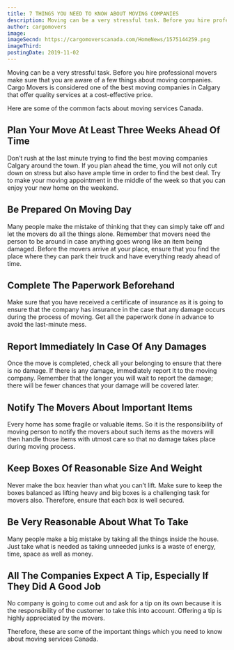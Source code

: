 ```yaml
---
title: 7 THINGS YOU NEED TO KNOW ABOUT MOVING COMPANIES
description: Moving can be a very stressful task. Before you hire professional movers make sure that you are aware of...
author: cargomovers
image: 
imageSecnd: https://cargomoverscanada.com/HomeNews/1575144259.png
imageThird: 
postingDate: 2019-11-02
---
```

Moving can be a very stressful task. Before you hire professional movers make sure that you are aware of a few things about moving companies. Cargo Movers is considered one of the best moving companies in Calgary that offer quality services at a cost-effective price.

Here are some of the common facts about moving services Canada.

## Plan Your Move At Least Three Weeks Ahead Of Time

Don’t rush at the last minute trying to find the best moving companies Calgary around the town. If you plan ahead the time, you will not only cut down on stress but also have ample time in order to find the best deal. Try to make your moving appointment in the middle of the week so that you can enjoy your new home on the weekend.

## Be Prepared On Moving Day

Many people make the mistake of thinking that they can simply take off and let the movers do all the things alone. Remember that movers need the person to be around in case anything goes wrong like an item being damaged. Before the movers arrive at your place, ensure that you find the place where they can park their truck and have everything ready ahead of time.

## Complete The Paperwork Beforehand

Make sure that you have received a certificate of insurance as it is going to ensure that the company has insurance in the case that any damage occurs during the process of moving. Get all the paperwork done in advance to avoid the last-minute mess.

## Report Immediately In Case Of Any Damages

Once the move is completed, check all your belonging to ensure that there is no damage. If there is any damage, immediately report it to the moving company. Remember that the longer you will wait to report the damage; there will be fewer chances that your damage will be covered later.

## Notify The Movers About Important Items

Every home has some fragile or valuable items. So it is the responsibility of moving person to notify the movers about such items as the movers will then handle those items with utmost care so that no damage takes place during moving process.

## Keep Boxes Of Reasonable Size And Weight

Never make the box heavier than what you can’t lift. Make sure to keep the boxes balanced as lifting heavy and big boxes is a challenging task for movers also. Therefore, ensure that each box is well secured.

## Be Very Reasonable About What To Take

Many people make a big mistake by taking all the things inside the house. Just take what is needed as taking unneeded junks is a waste of energy, time, space as well as money.

## All The Companies Expect A Tip, Especially If They Did A Good Job

No company is going to come out and ask for a tip on its own because it is the responsibility of the customer to take this into account. Offering a tip is highly appreciated by the movers.

Therefore, these are some of the important things which you need to know about moving services Canada.
